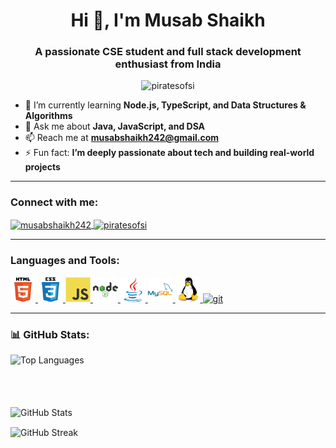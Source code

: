 <h1 align="center">Hi 👋, I'm Musab Shaikh</h1>
<h3 align="center">A passionate CSE student and full stack development enthusiast from India</h3>

<p align="center">
  <img src="https://komarev.com/ghpvc/?username=piratesofsi&label=Profile%20views&color=0e75b6&style=flat" alt="piratesofsi" />
</p>

- 🌱 I’m currently learning **Node.js, TypeScript, and Data Structures & Algorithms**
- 💬 Ask me about **Java, JavaScript, and DSA**
- 📫 Reach me at **musabshaikh242@gmail.com**
- ⚡ Fun fact: **I’m deeply passionate about tech and building real-world projects**

---

<h3 align="left">Connect with me:</h3>
<p align="left">
  <a href="https://twitter.com/musabshaikh242" target="blank">
    <img align="center" src="https://raw.githubusercontent.com/rahuldkjain/github-profile-readme-generator/master/src/images/icons/Social/twitter.svg" alt="musabshaikh242" height="30" width="40" />
  </a>
  <a href="https://www.leetcode.com/piratesofsi" target="blank">
    <img align="center" src="https://raw.githubusercontent.com/rahuldkjain/github-profile-readme-generator/master/src/images/icons/Social/leet-code.svg" alt="piratesofsi" height="30" width="40" />
  </a>
</p>

---

<h3 align="left">Languages and Tools:</h3>
<p align="left">
  <a href="https://www.w3schools.com/html/" target="_blank" rel="noreferrer">
    <img src="https://raw.githubusercontent.com/devicons/devicon/master/icons/html5/html5-original-wordmark.svg" alt="html5" width="40" height="40"/>
  </a>
  <a href="https://www.w3schools.com/css/" target="_blank" rel="noreferrer">
    <img src="https://raw.githubusercontent.com/devicons/devicon/master/icons/css3/css3-original-wordmark.svg" alt="css3" width="40" height="40"/>
  </a>
  <a href="https://developer.mozilla.org/en-US/docs/Web/JavaScript" target="_blank" rel="noreferrer">
    <img src="https://raw.githubusercontent.com/devicons/devicon/master/icons/javascript/javascript-original.svg" alt="javascript" width="40" height="40"/>
  </a>
  <a href="https://nodejs.org" target="_blank" rel="noreferrer">
    <img src="https://raw.githubusercontent.com/devicons/devicon/master/icons/nodejs/nodejs-original-wordmark.svg" alt="nodejs" width="40" height="40"/>
  </a>
  <a href="https://www.java.com" target="_blank" rel="noreferrer">
    <img src="https://raw.githubusercontent.com/devicons/devicon/master/icons/java/java-original.svg" alt="java" width="40" height="40"/>
  </a>
  <a href="https://www.mysql.com/" target="_blank" rel="noreferrer">
    <img src="https://raw.githubusercontent.com/devicons/devicon/master/icons/mysql/mysql-original-wordmark.svg" alt="mysql" width="40" height="40"/>
  </a>
  <a href="https://www.linux.org/" target="_blank" rel="noreferrer">
    <img src="https://raw.githubusercontent.com/devicons/devicon/master/icons/linux/linux-original.svg" alt="linux" width="40" height="40"/>
  </a>
  <a href="https://git-scm.com/" target="_blank" rel="noreferrer">
    <img src="https://www.vectorlogo.zone/logos/git-scm/git-scm-icon.svg" alt="git" width="40" height="40"/>
  </a>
</p>

---

<h3 align="left">📊 GitHub Stats:</h3>
<p>
  <img align="left" src="https://github-readme-stats.vercel.app/api/top-langs?username=piratesofsi&show_icons=true&locale=en&layout=compact" alt="Top Languages" />
</p>
<br><br><br><br>

<p>
  <img align="center" src="https://github-readme-stats.vercel.app/api?username=piratesofsi&show_icons=true&locale=en" alt="GitHub Stats" />
</p>

<p>
  <img align="center" src="https://github-readme-streak-stats.herokuapp.com/?user=piratesofsi&" alt="GitHub Streak" />
</p>
